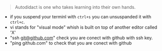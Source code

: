 > Autodidact is one who takes learning into their own hands.
* if you suspend your terminl with `ctrl+s` you can unsuspanded it with `ctrl+c`.
* vi stands for "visual mode" whish is built on top of another editor called 'X'
* "ssh git@github.com" check you are conect with github with ssh key.
* "ping github.com" to check that you are conect with github
